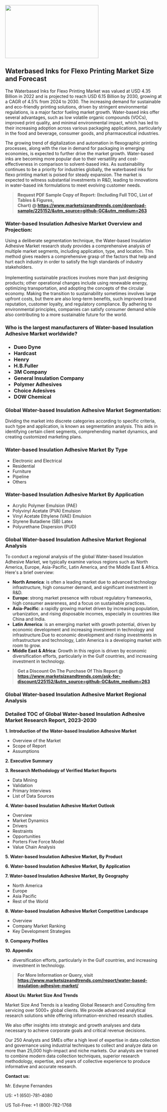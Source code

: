 <p><img class="alignnone size-medium wp-image-20088" src="https://ffe5etoiles.com/wp-content/uploads/2024/12/MST1-300x171.png" alt="" width="300" height="171" /></p><h2>Waterbased Inks for Flexo Printing Market Size and Forecast</h2><p>The Waterbased Inks for Flexo Printing Market was valued at USD 4.35 Billion in 2022 and is projected to reach USD 6.15 Billion by 2030, growing at a CAGR of 4.5% from 2024 to 2030. The increasing demand for sustainable and eco-friendly printing solutions, driven by stringent environmental regulations, is a major factor fueling market growth. Water-based inks offer several advantages, such as low volatile organic compounds (VOCs), improved print quality, and minimal environmental impact, which has led to their increasing adoption across various packaging applications, particularly in the food and beverage, consumer goods, and pharmaceutical industries.</p><p>The growing trend of digitalization and automation in flexographic printing processes, along with the rise in demand for packaging in emerging economies, is expected to further drive the market growth. Water-based inks are becoming more popular due to their versatility and cost-effectiveness in comparison to solvent-based inks. As sustainability continues to be a priority for industries globally, the waterbased inks for flexo printing market is poised for steady expansion. The market is expected to witness substantial investments in R&D, leading to innovations in water-based ink formulations to meet evolving customer needs.</p></p><blockquote id="" class=""><strong>Request PDF Sample Copy of Report: (Including Full TOC, List of Tables &amp; Figures, Chart)&nbsp;@&nbsp;<strong><a href="https://www.marketsizeandtrends.com/download-sample/225152/&utm_source=github-GC&utm_medium=263" target="_blank">https://www.marketsizeandtrends.com/download-sample/225152/&utm_source=github-GC&utm_medium=263</a></strong></strong></blockquote><h3 id="" class="">Water-based Insulation Adhesive Market&nbsp;Overview and Projection:</h3><p id="" class="">Using a deliberate segmentation technique, the Water-based Insulation Adhesive Market research study provides a comprehensive analysis of multiple market segments, including application, type, and location. This method gives readers a comprehensive grasp of the factors that help and hurt each industry in order to satisfy the high standards of industry stakeholders. <br /> <br />Implementing sustainable practices involves more than just designing products; other operational changes include using renewable energy, optimizing transportation, and adopting the concepts of the circular economy. Making the transition to sustainability sometimes involves large upfront costs, but there are also long-term benefits, such improved brand reputation, customer loyalty, and regulatory compliance. By adhering to environmental principles, companies can satisfy consumer demand while also contributing to a more sustainable future for the world.</p><h3 id="" class="">Who is the largest manufacturers of&nbsp;Water-based Insulation Adhesive Market worldwide?</h3><h3 class=""><p><ul><li>Dueo Dyne </li><li> Hardcast </li><li> Henry </li><li> H.B.Fuller </li><li> 3M Company </li><li> General Insulation Company </li><li> Polymer Adhesives </li><li> Choice Adesives </li><li> DOW Chemical</li></ul></p></h3><h3 id="" class="">Global&nbsp;Water-based Insulation Adhesive Market Segmentation:</h3><p id="" class="">Dividing the market into discrete categories according to specific criteria, such type and application, is known as segmentation analysis. This aids in identifying certain client segments, comprehending market dynamics, and creating customized marketing plans.</p><h3 id="" class="">Water-based Insulation Adhesive Market&nbsp;By Type</h3><p><p><ul><li>Electronic and Electrical</li><li> Residential</li><li> Furniture</li><li> Pipeline</li><li> Others</p></li></ul></p></p><h3 id="" class="">Water-based Insulation Adhesive Market&nbsp;By Application</h3><p class=""><p><ul><li>Acrylic Polymer Emulsion (PAE)</li><li> Polyvinyl Acetate (PVA) Emulsion</li><li> Vinyl Acetate Ethylene (VAE) Emulsion</li><li> Styrene Butadiene (SB) Latex</li><li> Polyurethane Dispersion (PUD)</li></ul></p></p><h3 id="" class="">Global Water-based Insulation Adhesive Market Regional Analysis</h3><p id="" class="">To conduct a regional analysis of the global Water-based Insulation Adhesive Market, we typically examine various regions such as North America, Europe, Asia-Pacific, Latin America, and the Middle East &amp; Africa. Here's a brief overview:</p><ul><li><strong>North America</strong>: is often a leading market due to advanced technology infrastructure, high consumer demand, and significant investment in R&amp;D.</li><li><strong>Europe</strong>: strong market presence with robust regulatory frameworks, high consumer awareness, and a focus on sustainable practices.</li><li><strong>Asia-Pacific</strong>: a rapidly growing market driven by increasing population, urbanization, and rising disposable incomes, especially in countries like China and India.</li><li><strong>Latin America</strong>: is an emerging market with growth potential, driven by economic development and increasing investment in technology and infrastructure.Due to economic development and rising investments in infrastructure and technology, Latin America is a developing market with room to grow.</li><li><strong>Middle East &amp; Africa</strong>: Growth in this region is driven by economic diversification efforts, particularly in the Gulf countries, and increasing investment in technology.</li></ul><blockquote id="" class=""><strong>Get a Discount On The Purchase Of This Report @ <strong><a href="https://www.marketsizeandtrends.com/ask-for-discount/225152/&utm_source=github-GC&utm_medium=263" target="_blank">https://www.marketsizeandtrends.com/ask-for-discount/225152/&utm_source=github-GC&utm_medium=263</a></strong></strong></blockquote><h3 id="" class="">Global Water-based Insulation Adhesive Market Regional Analysis</h3><h3 id="" class="">Detailed TOC of Global Water-based Insulation Adhesive Market Research Report, 2023-2030</h3><p id="" class=""><strong>1. Introduction of the Water-based Insulation Adhesive Market</strong></p><ul><li>Overview of the Market</li><li>Scope of Report</li><li>Assumptions</li></ul><p id="" class=""><strong>2. Executive Summary</strong></p><p id="" class=""><strong>3. Research Methodology of Verified Market Reports</strong></p><ul><li>Data Mining</li><li>Validation</li><li>Primary Interviews</li><li>List of Data Sources</li></ul><p id="" class=""><strong>4. Water-based Insulation Adhesive Market Outlook</strong></p><ul><li>Overview</li><li>Market Dynamics</li><li>Drivers</li><li>Restraints</li><li>Opportunities</li><li>Porters Five Force Model</li><li>Value Chain Analysis</li></ul><p id="" class=""><strong>5. Water-based Insulation Adhesive Market, By Product</strong></p><p id="" class=""><strong>6. Water-based Insulation Adhesive Market, By Application</strong></p><p id="" class=""><strong>7. Water-based Insulation Adhesive Market, By Geography</strong></p><ul><li>North America</li><li>Europe</li><li>Asia Pacific</li><li>Rest of the World</li></ul><p id="" class=""><strong>8. Water-based Insulation Adhesive Market Competitive Landscape</strong></p><ul><li>Overview</li><li>Company Market Ranking</li><li>Key Development Strategies</li></ul><p id="" class=""><strong>9. Company Profiles</strong></p><p id="" class=""><strong>10. Appendix</strong></p><ul><li>diversification efforts, particularly in the Gulf countries, and increasing investment in technology.</li></ul><blockquote id="" class=""><strong>For More Information or Query, visit <strong><strong><a href="https://www.marketsizeandtrends.com/report/water-based-insulation-adhesive-market/" target="_blank">https://www.marketsizeandtrends.com/report/water-based-insulation-adhesive-market/</a></strong></strong></strong></blockquote><p id="" class=""><strong>About Us: Market Size And Trends</strong></p><p id="" class="">Market Size And Trends is a leading Global Research and Consulting firm servicing over 5000+ global clients. We provide advanced analytical research solutions while offering information-enriched research studies.</p><p id="" class="">We also offer insights into strategic and growth analyses and data necessary to achieve corporate goals and critical revenue decisions.</p><p id="" class="">Our 250 Analysts and SMEs offer a high level of expertise in data collection and governance using industrial techniques to collect and analyze data on more than 25,000 high-impact and niche markets. Our analysts are trained to combine modern data collection techniques, superior research methodology, expertise, and years of collective experience to produce informative and accurate research.</p><p id="" class=""><strong>Contact us:</strong></p><p id="" class="">Mr. Edwyne Fernandes</p><p id="" class="">US: +1 (650)-781-4080</p><p id="" class="">US Toll-Free: +1 (800)-782-1768</p>
